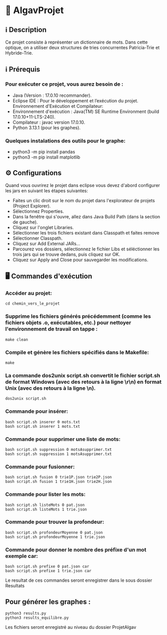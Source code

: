 # 🚀 AlgavProjet

## ℹ️ Description
Ce projet consiste à représenter un dictionnaire de mots. Dans cette optique, on a utiliser deux structures de tries concurrentes Patricia-Trie et Hybride-Trie.

## ℹ️ Prérequis 
### Pour exécuter ce projet, vous aurez besoin de :
- Java (Version : 17.0.10 recommander).
- Eclipse IDE : Pour le développement et l’exécution du projet.
Environnement d'Exécution et Compilateur: 
- Environnement d'exécution : Java(TM) SE Runtime Environment (build 17.0.10+11-LTS-240).
- Compilateur : javac version 17.0.10.
- Python 3.13.1 (pour les graphes).
### Quelques instalations des outils pour le graphe:
- python3 -m pip install pandas
- python3 -m pip install matplotlib

## ⚙️ Configurations
 Quand vous ouvrirez le projet dans eclipse vous devez d'abord configurer les jars en suivant les étapes suivantes:
 - Faites un clic droit sur le nom du projet dans l'explorateur de projets (Project Explorer).
 - Sélectionnez Properties.
 - Dans la fenêtre qui s'ouvre, allez dans Java Build Path (dans la section de gauche).
 - Cliquez sur l'onglet Libraries.
 - Sélectionner les trois fichiers existant dans Classpath et faites remove
 - Sélectionner Classpath.
 - Cliquez sur Add External JARs...
 - Parcourez vos dossiers, sélectionnez le fichier Libs et séléctionner les trois jars qui se trouve dedans, puis cliquez sur OK.
 - Cliquez sur Apply and Close pour sauvegarder les modifications.

## 🖥️ Commandes d'exécution

### Accéder au projet:
```
cd chemin_vers_le_projet
```

### Supprime les fichiers générés précédemment (comme les fichiers objets .o, exécutables, etc.) pour nettoyer l'environnement de travail on tappe :
```
make clean
```

### Compile et génère les fichiers spécifiés dans le Makefile:
```
make
```

### La commande dos2unix script.sh convertit le fichier script.sh de format Windows (avec des retours à la ligne \r\n) en format Unix (avec des retours à la ligne \n).
```
dos2unix script.sh
```

### Commande pour insérer:
```
bash script.sh inserer 0 mots.txt
bash script.sh inserer 1 mots.txt
```

### Commande pour supprimer une liste de mots:
```
bash script.sh suppression 0 motsAsupprimer.txt
bash script.sh suppression 1 motsAsupprimer.txt
```

### Commande pour fusionner:
```
bash script.sh fusion 0 trie1P.json trie2P.json
bash script.sh fusion 1 trie1H.json trie2H.json
```

### Commande pour lister les mots:
```
bash script.sh listeMots 0 pat.json
bash script.sh listeMots 1 trie.json
```

### Commande pour trouver la profondeur:
```
bash script.sh profondeurMoyenne 0 pat.json
bash script.sh profondeurMoyenne 1 trie.json
```

### Commande pour donner le nombre des préfixe d'un mot exemple car:
```
bash script.sh prefixe 0 pat.json car
bash script.sh prefixe 1 trie.json car
```

  Le resultat de ces commandes seront enregistrer dans le sous dossier Resultats

## Pour générer les graphes :
```
python3 results.py
python3 results_equilibre.py
```
  
  Les fichiers seront enregistré au niveau du dossier ProjetAlgav

  
